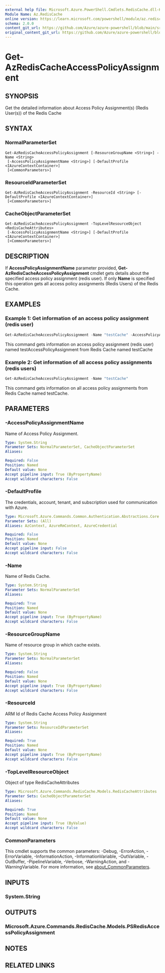 ```yaml
---
external help file: Microsoft.Azure.PowerShell.Cmdlets.RedisCache.dll-Help.xml
Module Name: Az.RedisCache
online version: https://learn.microsoft.com/powershell/module/az.rediscache/get-azrediscacheaccesspolicyassignment
schema: 2.0.0
content_git_url: https://github.com/Azure/azure-powershell/blob/main/src/RedisCache/RedisCache/help/Get-AzRedisCacheAccessPolicyAssignment.md
original_content_git_url: https://github.com/Azure/azure-powershell/blob/main/src/RedisCache/RedisCache/help/Get-AzRedisCacheAccessPolicyAssignment.md
---
```


# Get-AzRedisCacheAccessPolicyAssignment

## SYNOPSIS
Get the detailed information about Access Policy Assignment(s) (Redis User(s)) of the Redis Cache

## SYNTAX

### NormalParameterSet
```
Get-AzRedisCacheAccessPolicyAssignment [-ResourceGroupName <String>] -Name <String>
 [-AccessPolicyAssignmentName <String>] [-DefaultProfile <IAzureContextContainer>]
 [<CommonParameters>]
```

### ResourceIdParameterSet
```
Get-AzRedisCacheAccessPolicyAssignment -ResourceId <String> [-DefaultProfile <IAzureContextContainer>]
 [<CommonParameters>]
```

### CacheObjectParameterSet
```
Get-AzRedisCacheAccessPolicyAssignment -TopLevelResourceObject <RedisCacheAttributes>
 [-AccessPolicyAssignmentName <String>] [-DefaultProfile <IAzureContextContainer>]
 [<CommonParameters>]
```

## DESCRIPTION
If **AccessPolicyAssignmentName** parameter provided, **Get-AzRedisCacheAccessPolicyAssignment** cmdlet gets details about the specified access policy assignment (redis user). If only **Name** is specified this operation gets all access policy assignments (Redis Users) of the Redis Cache.

## EXAMPLES

### Example 1: Get information of an access policy assignment (redis user)
```powershell
Get-AzRedisCacheAccessPolicyAssignment -Name "testCache" -AccessPolicyAssignmentName "testAccessPolicyAssignment"
```

This command gets information on access policy assignment (redis user) named testAccessPolicyAssignment from Redis Cache named testCache

### Example 2: Get information of all access policy assignments (redis users)
```powershell
Get-AzRedisCacheAccessPolicyAssignment -Name "testCache"
```

This command gets information on all access policy assignments from Redis Cache named testCache.

## PARAMETERS

### -AccessPolicyAssignmentName
Name of Access Policy Assignment.

```yaml
Type: System.String
Parameter Sets: NormalParameterSet, CacheObjectParameterSet
Aliases:

Required: False
Position: Named
Default value: None
Accept pipeline input: True (ByPropertyName)
Accept wildcard characters: False
```

### -DefaultProfile
The credentials, account, tenant, and subscription used for communication with Azure.

```yaml
Type: Microsoft.Azure.Commands.Common.Authentication.Abstractions.Core.IAzureContextContainer
Parameter Sets: (All)
Aliases: AzContext, AzureRmContext, AzureCredential

Required: False
Position: Named
Default value: None
Accept pipeline input: False
Accept wildcard characters: False
```

### -Name
Name of Redis Cache.

```yaml
Type: System.String
Parameter Sets: NormalParameterSet
Aliases:

Required: True
Position: Named
Default value: None
Accept pipeline input: True (ByPropertyName)
Accept wildcard characters: False
```

### -ResourceGroupName
Name of resource group in which cache exists.

```yaml
Type: System.String
Parameter Sets: NormalParameterSet
Aliases:

Required: False
Position: Named
Default value: None
Accept pipeline input: True (ByPropertyName)
Accept wildcard characters: False
```

### -ResourceId
ARM Id of Redis Cache Access Policy Assignment

```yaml
Type: System.String
Parameter Sets: ResourceIdParameterSet
Aliases:

Required: True
Position: Named
Default value: None
Accept pipeline input: True (ByPropertyName)
Accept wildcard characters: False
```

### -TopLevelResourceObject
Object of type RedisCacheAttributes

```yaml
Type: Microsoft.Azure.Commands.RedisCache.Models.RedisCacheAttributes
Parameter Sets: CacheObjectParameterSet
Aliases:

Required: True
Position: Named
Default value: None
Accept pipeline input: True (ByValue)
Accept wildcard characters: False
```

### CommonParameters
This cmdlet supports the common parameters: -Debug, -ErrorAction, -ErrorVariable, -InformationAction, -InformationVariable, -OutVariable, -OutBuffer, -PipelineVariable, -Verbose, -WarningAction, and -WarningVariable. For more information, see [about_CommonParameters](http://go.microsoft.com/fwlink/?LinkID=113216).

## INPUTS

### System.String

## OUTPUTS

### Microsoft.Azure.Commands.RedisCache.Models.PSRedisAccessPolicyAssignment

## NOTES

## RELATED LINKS
